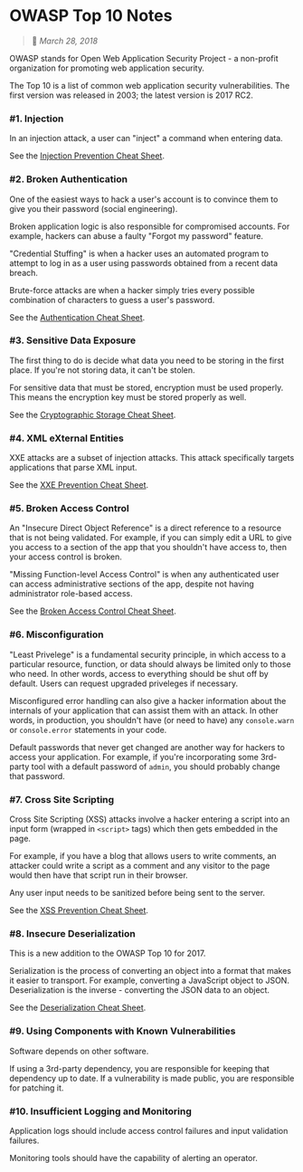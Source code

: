 # OWASP Top 10 Notes
> :calendar: *March 28, 2018*

OWASP stands for Open Web Application Security Project - a non-profit organization for promoting web
application security.

The Top 10 is a list of common web application security vulnerabilities. The first version was
released in 2003; the latest version is 2017 RC2.

### #1. Injection

In an injection attack, a user can "inject" a command when entering data.

See the [Injection Prevention Cheat Sheet](https://www.owasp.org/index.php/Injection_Prevention_Cheat_Sheet).

### #2. Broken Authentication

One of the easiest ways to hack a user's account is to convince them to give you their password
(social engineering).

Broken application logic is also responsible for compromised accounts. For example, hackers can
abuse a faulty "Forgot my password" feature.

"Credential Stuffing" is when a hacker uses an automated program to attempt to log in as a user
using passwords obtained from a recent data breach.

Brute-force attacks are when a hacker simply tries every possible combination of characters to guess
a user's password.

See the [Authentication Cheat Sheet](https://www.owasp.org/index.php/Authentication_Cheat_Sheet).

### #3. Sensitive Data Exposure

The first thing to do is decide what data you need to be storing in the first place. If you're not
storing data, it can't be stolen.

For sensitive data that must be stored, encryption must be used properly. This means the encryption
key must be stored properly as well.

See the [Cryptographic Storage Cheat Sheet](https://www.owasp.org/index.php/Cryptographic_Storage_Cheat_Sheet).

### #4. XML eXternal Entities

XXE attacks are a subset of injection attacks. This attack specifically targets applications that
parse XML input.

See the [XXE Prevention Cheat Sheet](https://www.owasp.org/index.php/XML_External_Entity_%28XXE%29_Prevention_Cheat_Sheet).

### #5. Broken Access Control

An "Insecure Direct Object Reference" is a direct reference to a resource that is not being
validated. For example, if you can simply edit a URL to give you access to a section of the app that
you shouldn't have access to, then your access control is broken.

"Missing Function-level Access Control" is when any authenticated user can access administrative
sections of the app, despite not having administrator role-based access.

See the [Broken Access Control Cheat Sheet](https://www.owasp.org/index.php/Access_Control_Cheat_Sheet).

### #6. Misconfiguration

"Least Privelege" is a fundamental security principle, in which access to a particular resource,
function, or data should always be limited only to those who need. In other words, access to
everything should be shut off by default. Users can request upgraded priveleges if necessary.

Misconfigured error handling can also give a hacker information about the internals of your
application that can assist them with an attack. In other words, in production, you shouldn't have
(or need to have) any `console.warn` or `console.error` statements in your code.

Default passwords that never get changed are another way for hackers to access your application. For
example, if you're incorporating some 3rd-party tool with a default password of `admin`, you should
probably change that password.

### #7. Cross Site Scripting

Cross Site Scripting (XSS) attacks involve a hacker entering a script into an input form (wrapped
in `<script>` tags) which then gets embedded in the page.

For example, if you have a blog that allows users to write comments, an attacker could write a
script as a comment and any visitor to the page would then have that script run in their browser.

Any user input needs to be sanitized before being sent to the server.

See the [XSS Prevention Cheat Sheet](https://www.owasp.org/index.php/XSS_%28Cross_Site_Scripting%29_Prevention_Cheat_Sheet).

### #8. Insecure Deserialization

This is a new addition to the OWASP Top 10 for 2017.

Serialization is the process of converting an object into a format that makes it easier to
transport. For example, converting a JavaScript object to JSON. Deserialization is the inverse -
converting the JSON data to an object.

See the [Deserialization Cheat Sheet](https://www.owasp.org/index.php/Deserialization_Cheat_Sheet).

### #9. Using Components with Known Vulnerabilities

Software depends on other software.

If using a 3rd-party dependency, you are responsible for keeping that dependency up to date. If a
vulnerability is made public, you are responsible for patching it.

### #10. Insufficient Logging and Monitoring

Application logs should include access control failures and input validation failures.

Monitoring tools should have the capability of alerting an operator.
